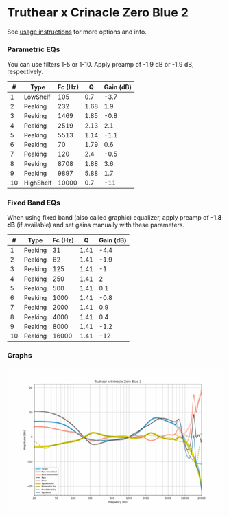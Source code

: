 # Truthear x Crinacle Zero Blue 2
See [usage instructions](https://github.com/jaakkopasanen/AutoEq#usage) for more options and info.

### Parametric EQs
You can use filters 1-5 or 1-10. Apply preamp of -1.9 dB or -1.9 dB, respectively.

|   # | Type      |   Fc (Hz) |    Q |   Gain (dB) |
|-----|-----------|-----------|------|-------------|
|   1 | LowShelf  |       105 | 0.7  |        -3.7 |
|   2 | Peaking   |       232 | 1.68 |         1.9 |
|   3 | Peaking   |      1469 | 1.85 |        -0.8 |
|   4 | Peaking   |      2519 | 2.13 |         2.1 |
|   5 | Peaking   |      5513 | 1.14 |        -1.1 |
|   6 | Peaking   |        70 | 1.79 |         0.6 |
|   7 | Peaking   |       120 | 2.4  |        -0.5 |
|   8 | Peaking   |      8708 | 1.88 |         3.6 |
|   9 | Peaking   |      9897 | 5.88 |         1.7 |
|  10 | HighShelf |     10000 | 0.7  |       -11   |

### Fixed Band EQs
When using fixed band (also called graphic) equalizer, apply preamp of **-1.8 dB** (if available) and set gains manually with these parameters.

|   # | Type    |   Fc (Hz) |    Q |   Gain (dB) |
|-----|---------|-----------|------|-------------|
|   1 | Peaking |        31 | 1.41 |        -4.4 |
|   2 | Peaking |        62 | 1.41 |        -1.9 |
|   3 | Peaking |       125 | 1.41 |        -1   |
|   4 | Peaking |       250 | 1.41 |         2   |
|   5 | Peaking |       500 | 1.41 |         0.1 |
|   6 | Peaking |      1000 | 1.41 |        -0.8 |
|   7 | Peaking |      2000 | 1.41 |         0.9 |
|   8 | Peaking |      4000 | 1.41 |         0.4 |
|   9 | Peaking |      8000 | 1.41 |        -1.2 |
|  10 | Peaking |     16000 | 1.41 |       -12   |

### Graphs
![](./Truthear%20x%20Crinacle%20Zero%20Blue%202.png)

